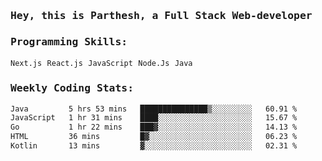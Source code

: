 <samp>
    <h3>Hey, this is Parthesh, a Full Stack Web-developer</h3>
    <h3>Programming Skills: </h3>
    <code>Next.js</code> <code>React.js</code> <code>JavaScript</code> <code>Node.Js</code> <code>Java</code>
    <h3>Weekly Coding Stats:</h3>
<!--START_SECTION:waka-->

```txt
Java         5 hrs 53 mins   ███████████████▒░░░░░░░░░   60.91 %
JavaScript   1 hr 31 mins    ████░░░░░░░░░░░░░░░░░░░░░   15.67 %
Go           1 hr 22 mins    ███▓░░░░░░░░░░░░░░░░░░░░░   14.13 %
HTML         36 mins         █▓░░░░░░░░░░░░░░░░░░░░░░░   06.23 %
Kotlin       13 mins         ▓░░░░░░░░░░░░░░░░░░░░░░░░   02.31 %
```

<!--END_SECTION:waka-->
</samp>
